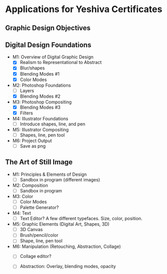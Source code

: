 # Applications for Yeshiva Certificates


## Graphic Design Objectives

## Digital Design Foundations

- M1: Overview of Digital Graphic Design
    - [x] Realism to Representational to Abstract
    - [x] Blur/shapes
    - [x] Blending Modes #1
    - [x] Color Modes
- M2: Photoshop Foundations
    - [ ] Layers
    - [x] Blending Modes #2
- M3: Photoshop Compositing
    - [x] Blending Modes #3
    - [x] Filters
- M4: Illustrator Foundations
    - [ ] Introduce shapes, line, and pen
- M5: Illustrator Compositing
    - [ ] Shapes, line, pen tool
- M6: Project Output
    - [ ] Save as png

## The Art of Still Image

- M1: Principles & Elements of Design
    - [ ] Sandbox in program (different images)
- M2: Composition
    - [ ] Sandbox in program
- M3: Color
    - [ ] Color Modes
    - [ ] Palette Generator?
- M4: Text
    - [ ] Text Editor? A few different typefaces. Size, color, position.
- M5: Graphic Elements (Digital Art, Shapes, 3D)
    - [ ] 3D Canvas
    - [ ] Brush/pencil/color
    - [ ] Shape, line, pen tool
- M6: Manipulation (Retouching, Abstraction, Collage)
    - [ ] Collage editor?
    - [ ] Abstraction: Overlay, blending modes, opacity


